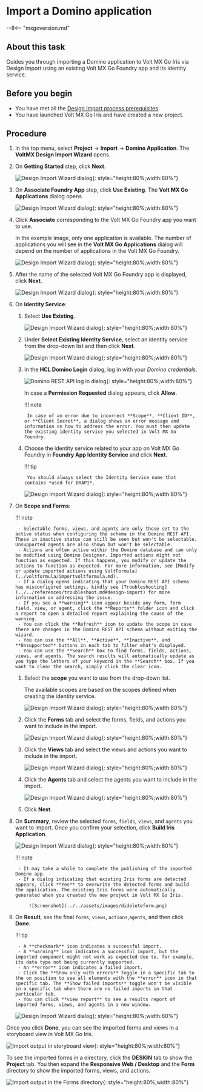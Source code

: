 # Import a Domino application 

--8<-- "mxgoversion.md"

## About this task

Guides you through importing a Domino application to Volt MX Go Iris via Design Import using an existing Volt MX Go Foundry app and its identity service.

## Before you begin

- You have met all the [Design Import process prerequisites](../../tutorials/designimport.md#before-you-begin).  
- You have launched Volt MX Go Iris and have created a new project.

## Procedure

1. In the top menu, select **Project** &rarr; **Import** &rarr; **Domino Application**. The **VoltMX Design Import Wizard** opens.

2. On **Getting Started** step, click **Next**.

    ![Design Import Wizard dialog](../../assets/images/diwizard.png){: style="height:80%;width:80%"}

3. On **Associate Foundry App** step, click **Use Existing**. The **Volt MX Go Applications** dialog opens.

    ![Design Import Wizard dialog](../../assets/images/difoundryapp.png){: style="height:80%;width:80%"}

4. Click **Associate** corresponding to the Volt MX Go Foundry app you want to use.

    In the example image, only one application is available. The number of applications you will see in the **Volt MX Go Applications** dialog will depend on the number of applications in the Volt MX Go Foundry.

    ![Design Import Wizard dialog](../../assets/images/diassociate.png){: style="height:80%;width:80%"}

5. After the name of the selected Volt MX Go Foundry app is displayed, click **Next**.

    ![Design Import Wizard dialog](../../assets/images/difoundrybackend.png){: style="height:80%;width:80%"}

6. On **Identity Service**:

    1. Select **Use Existing**.

        ![Design Import Wizard dialog](../../assets/images/diexistdrapi.png){: style="height:80%;width:80%"}

    2. Under **Select Existing Identity Service**, select an identity service from the drop-down list and then click **Next**.

        ![Design Import Wizard dialog](../../assets/images/didrapi.png){: style="height:80%;width:80%"}

    3. In the **HCL Domino Login** dialog, log in with your *Domino credentials*.

        ![Domino REST API log in dialog](../../assets/images/dicredential.png){: style="height:80%;width:80%"}

        In case a **Permission Requested** dialog appears, click **Allow**.

        !!! note

            In case of an error due to incorrect **Scope**, **Client ID**, or **Client Secret**, a dialog shows an error message and information on how to address the error. You must then update the existing identity service you selected in Volt MX Go Foundry.

    4. Choose the identity service related to your app on Volt MX Go Foundry in **Foundry App Identity Service** and click **Next**.

        !!! tip

            You should always select the Identity Service name that contains *used for DRAPI*.

        ![Design Import Wizard dialog](../../assets/images/difoundry.png){: style="height:80%;width:80%"}

7. On **Scope and Forms**:

    !!! note

        - Selectable forms, views, and agents are only those set to the active status when configuring the schema in the Domino REST API. Those in inactive status can still be seen but won't be selectable. Unsupported agents are also shown but won't be selectable. 
        - Actions are often active within the Domino database and can only be modified using Domino Designer. Imported actions might not function as expected. If this happens, you modify or update the actions to function as expected. For more information, see [Modify or update imported actions using VoltFormula](../voltformula/importvoltformula.md).
        - If a dialog opens indicating that your Domino REST API schema has misconfigured settings, kindly see [Troubleshooting](../../references/troubleshoot.md#design-import) for more information on addressing the issue.
        - If you see a **warning** icon appear beside any form, form field, view, or agent, click the **Reports** folder icon and click a report to open a detailed report explaining the cause of the warning.
        - You can click the **Refresh** icon to update the scope in case there are changes in the Domino REST API schema without exiting the wizard.
        - You can use the **All**, **Active**, **Inactive**, and **Unsupported** buttons in each tab to filter what's displayed.
        - You can use the **Search** box to find forms, fields, actions, views, and agents. The search results will automatically update as you type the letters of your keyword in the **Search** box. If you want to clear the search, simply click the clear icon.

    1. Select the **scope** you want to use from the drop-down list.

        The available scopes are based on the scopes defined when creating the identity service.  

        ![Design Import Wizard dialog](../../assets/images/discope.png){: style="height:80%;width:80%"}

    1. Click the **Forms** tab and select the forms, fields, and actions you want to include in the import.

        ![Design Import Wizard dialog](../../assets/images/discopeform.png){: style="height:80%;width:80%"}

    1. Click the **Views** tab and select the views and actions you want to include in the import.

        ![Design Import Wizard dialog](../../assets/images/didbviews.png){: style="height:80%;width:80%"}

    1. Click the **Agents** tab and select the agents you want to include in the import.

        ![Design Import Wizard dialog](../../assets/images/diagents.png){: style="height:80%;width:80%"}

    1. Click **Next**.

8. On **Summary**, review the selected `forms`, `fields`, `views`, and `agents` you want to import. Once you confirm your selection, click **Build Iris Application**.

    ![Design Import Wizard dialog](../../assets/images/disummary.png){: style="height:80%;width:80%"}

    !!! note

        - It may take a while to complete the publishing of the imported Domino app.
        - If a dialog indicating that existing Iris forms are detected appears, click **Yes** to overwrite the detected forms and build the application. The existing Iris forms were automatically generated when you created the new project in Volt MX Go Iris. 

            ![Screenshot](../../assets/images/dideleteform.png)

9. On **Result**, see the final `forms`, `views`, `actions`,`agents`, and then click **Done**.

    !!! tip

        - A **checkmark** icon indicates a successful import.  
        - A **warning** icon indicates a successful import, but the imported component might not work as expected due to, for example, its data type not being currently supported. 
        - An **error** icon indicates a failed import. 
        - Click the **Show only with errors** toggle in a specific tab to the on position to see all elements with the **error** icon in that specific tab. The **Show failed imports** toggle won't be visible in a specific tab when there are no failed imports in that particular tab.
        - You can click **view report** to see a results report of imported forms, views, and agents in a new window.

    ![Design Import Wizard dialog](../../assets/images/diresult.png){: style="height:80%;width:80%"}

Once you click **Done**, you can see the imported forms and views in a storyboard view in Volt MX Go Iris.

![Import output in storyboard view](../../assets/images/dioutput.png){: style="height:80%;width:80%"}

To see the imported forms in a directory, click the **DESIGN** tab to show the **Project** tab. You then expand the **Responsive Web / Desktop** and the **Form** directory to show the imported forms, views, and actions.

![Import output in the Forms directory](../../assets/images/dioutput1.png){: style="height:80%;width:80%"}